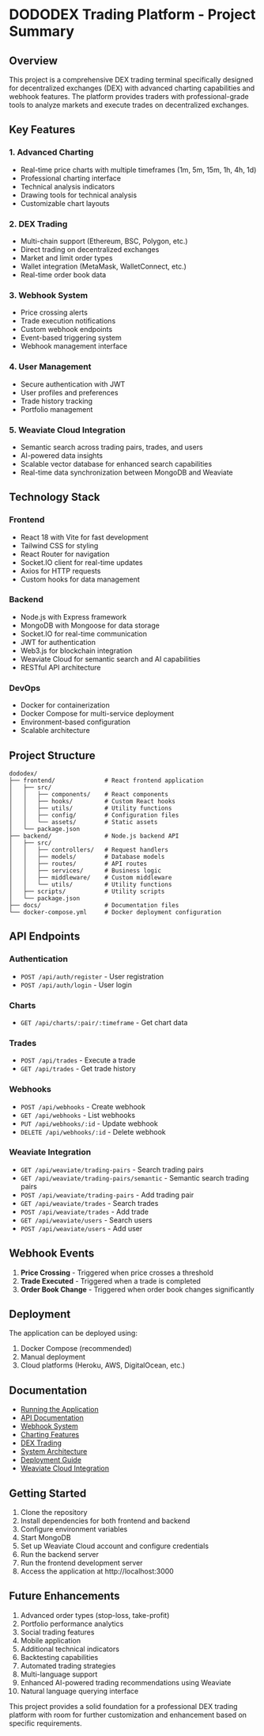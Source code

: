 # DODODEX Trading Platform - Project Summary

## Overview

This project is a comprehensive DEX trading terminal specifically designed for decentralized exchanges (DEX) with advanced charting capabilities and webhook features. The platform provides traders with professional-grade tools to analyze markets and execute trades on decentralized exchanges.

## Key Features

### 1. Advanced Charting
- Real-time price charts with multiple timeframes (1m, 5m, 15m, 1h, 4h, 1d)
- Professional charting interface
- Technical analysis indicators
- Drawing tools for technical analysis
- Customizable chart layouts

### 2. DEX Trading
- Multi-chain support (Ethereum, BSC, Polygon, etc.)
- Direct trading on decentralized exchanges
- Market and limit order types
- Wallet integration (MetaMask, WalletConnect, etc.)
- Real-time order book data

### 3. Webhook System
- Price crossing alerts
- Trade execution notifications
- Custom webhook endpoints
- Event-based triggering system
- Webhook management interface

### 4. User Management
- Secure authentication with JWT
- User profiles and preferences
- Trade history tracking
- Portfolio management

### 5. Weaviate Cloud Integration
- Semantic search across trading pairs, trades, and users
- AI-powered data insights
- Scalable vector database for enhanced search capabilities
- Real-time data synchronization between MongoDB and Weaviate

## Technology Stack

### Frontend
- React 18 with Vite for fast development
- Tailwind CSS for styling
- React Router for navigation
- Socket.IO client for real-time updates
- Axios for HTTP requests
- Custom hooks for data management

### Backend
- Node.js with Express framework
- MongoDB with Mongoose for data storage
- Socket.IO for real-time communication
- JWT for authentication
- Web3.js for blockchain integration
- Weaviate Cloud for semantic search and AI capabilities
- RESTful API architecture

### DevOps
- Docker for containerization
- Docker Compose for multi-service deployment
- Environment-based configuration
- Scalable architecture

## Project Structure

```
dododex/
├── frontend/              # React frontend application
│   ├── src/
│   │   ├── components/    # React components
│   │   ├── hooks/         # Custom React hooks
│   │   ├── utils/         # Utility functions
│   │   ├── config/        # Configuration files
│   │   └── assets/        # Static assets
│   └── package.json
├── backend/               # Node.js backend API
│   ├── src/
│   │   ├── controllers/   # Request handlers
│   │   ├── models/        # Database models
│   │   ├── routes/        # API routes
│   │   ├── services/      # Business logic
│   │   ├── middleware/    # Custom middleware
│   │   └── utils/         # Utility functions
│   ├── scripts/           # Utility scripts
│   └── package.json
├── docs/                  # Documentation files
└── docker-compose.yml     # Docker deployment configuration
```

## API Endpoints

### Authentication
- `POST /api/auth/register` - User registration
- `POST /api/auth/login` - User login

### Charts
- `GET /api/charts/:pair/:timeframe` - Get chart data

### Trades
- `POST /api/trades` - Execute a trade
- `GET /api/trades` - Get trade history

### Webhooks
- `POST /api/webhooks` - Create webhook
- `GET /api/webhooks` - List webhooks
- `PUT /api/webhooks/:id` - Update webhook
- `DELETE /api/webhooks/:id` - Delete webhook

### Weaviate Integration
- `GET /api/weaviate/trading-pairs` - Search trading pairs
- `GET /api/weaviate/trading-pairs/semantic` - Semantic search trading pairs
- `POST /api/weaviate/trading-pairs` - Add trading pair
- `GET /api/weaviate/trades` - Search trades
- `POST /api/weaviate/trades` - Add trade
- `GET /api/weaviate/users` - Search users
- `POST /api/weaviate/users` - Add user

## Webhook Events

1. **Price Crossing** - Triggered when price crosses a threshold
2. **Trade Executed** - Triggered when a trade is completed
3. **Order Book Change** - Triggered when order book changes significantly

## Deployment

The application can be deployed using:
1. Docker Compose (recommended)
2. Manual deployment
3. Cloud platforms (Heroku, AWS, DigitalOcean, etc.)

## Documentation

- [Running the Application](./docs/running-the-app.md)
- [API Documentation](./docs/api.md)
- [Webhook System](./docs/webhooks.md)
- [Charting Features](./docs/charting.md)
- [DEX Trading](./docs/dex-trading.md)
- [System Architecture](./docs/architecture.md)
- [Deployment Guide](./docs/deployment.md)
- [Weaviate Cloud Integration](./docs/weaviate-integration.md)

## Getting Started

1. Clone the repository
2. Install dependencies for both frontend and backend
3. Configure environment variables
4. Start MongoDB
5. Set up Weaviate Cloud account and configure credentials
6. Run the backend server
7. Run the frontend development server
8. Access the application at http://localhost:3000

## Future Enhancements

1. Advanced order types (stop-loss, take-profit)
2. Portfolio performance analytics
3. Social trading features
4. Mobile application
5. Additional technical indicators
6. Backtesting capabilities
7. Automated trading strategies
8. Multi-language support
9. Enhanced AI-powered trading recommendations using Weaviate
10. Natural language querying interface

This project provides a solid foundation for a professional DEX trading platform with room for further customization and enhancement based on specific requirements.